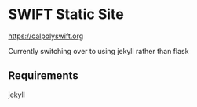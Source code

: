 # SWIFT Static Site
https://calpolyswift.org

Currently switching over to using jekyll rather than flask

## Requirements
jekyll
